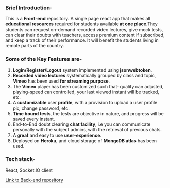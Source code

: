 ### Brief Introduction-
This is a **Front-end** repository.
A single page react app that makes all **educational resources** required for students available **at one place**.They students can request on-demand recorded video lectures, give mock tests, can clear their doubts with teachers, access premium content if subscribed, and keep a track of their performance. It will benefit the students living in remote parts of the country.

### Some of the Key Features are-
1) **Login/Register/Logout** system implemented using **jsonwebtoken**.
2) **Recorded video lectures** systematically grouped by class and topic, **Vimeo** has been used **for streaming purpose**.
3) The **Vimeo** player has been customized such that- quality can adjusted, playing-speed can controlled, your last viewed instant will be tracked, etc. 
3) A **customizable** user **profile**, with a provision to upload a user profile pic, change password, etc.
4) **Time bound tests**, the tests are objective in nature, and progress will be saved every instant.
5) End-to-End doubt clearing **chat facility**, i.e you can communicate personally with the subject admins, with the retrieval of previous chats.
6) A **great** and easy to use **user-experience**.
7) Deployed on **Heroku**, and cloud storage of **MongoDB atlas** has been used.

### Tech stack-
React, Socket.IO client

[Link to Back-end repository](https://github.com/agarwal-123/educate)
